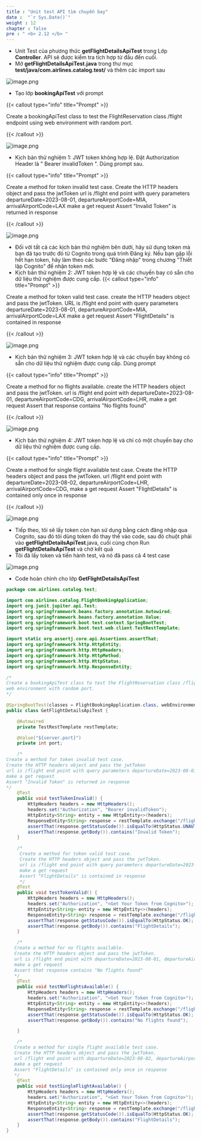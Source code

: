 ```yaml
---
title : "Unit test API tìm chuyến bay"
date :  "`r Sys.Date()`" 
weight : 12
chapter : false
pre : " <b> 2.12 </b> "
---
```


- Unit Test của phương thức **getFlightDetailsApiTest** trong Lớp **Controller**. API sẽ được kiểm tra tích hợp từ đầu đến cuối.
- Mở **getFlightDetailsApiTest.java** trong thư mục **test/java/com.airlines.catalog.test/** và thêm các import sau

![image.png](/images/module_1/unit_test_find_api/image.png)

- Tạo lớp **bookingApiTest** với prompt

{{< callout type="info" title="Prompt" >}}

Create a bookingApiTest class to test the FlightReservation class /flight endpoint  using web environment with random port.

{{< /callout >}}

![image.png](/images/module_1/unit_test_find_api/image_1.png)

- Kịch bản thử nghiệm 1: JWT token không hợp lệ. Đặt Authorization Header là " Bearer invalidToken ". Dùng prompt sau.

{{< callout type="info" title="Prompt" >}}

Create a method for token invalid test case.
Create the HTTP headers object and pass the jwtToken
url is /flight end point with query parameters departureDate=2023-08-01, departureAirportCode=MIA, arrivalAirportCode=LAX
make a get request
Assert "Invalid Token" is returned in response

{{< /callout >}}

![image.png](/images/module_1/unit_test_find_api/image_2.png)

- Đối với tất cả các kịch bản thử nghiệm bên dưới, hãy sử dụng token mà bạn đã tạo trước đó từ Cognito trong quá trình Đăng ký. Nếu bạn gặp lỗi hết hạn token, hãy làm theo các bước "Đăng nhập" trong chương "Thiết lập Cognito" để nhận token mới.
- Kịch bản thử nghiệm 2: JWT token hợp lệ và các chuyến bay có sẵn cho dữ liệu thử nghiệm được cung cấp.
{{< callout type="info" title="Prompt" >}}

Create a method for token valid test case.
create the HTTP headers object and pass the jwtToken. URL is /flight end point with query parameters departureDate=2023-08-01, departureAirportCode=MIA, arrivalAirportCode=LAX make a get request
Assert "FlightDetails" is contained in response

{{< /callout >}}

![image.png](/images/module_1/unit_test_find_api/image_3.png)

- Kịch bản thử nghiệm 3: JWT token hợp lệ và các chuyến bay không có sẵn cho dữ liệu thử nghiệm được cung cấp. Dùng prompt

{{< callout type="info" title="Prompt" >}}

Create a method for no flights available.
create the HTTP headers object and pass the jwtToken.
url is /flight end point with departureDate=2023-08-01, departureAirportCode=CDG, arrivalAirportCode=LHR,
make a get request
Assert that response contains "No flights found"

{{< /callout >}}

![image.png](/images/module_1/unit_test_find_api/image_4.png)

- Kịch bản thử nghiệm 4: JWT token hợp lệ và chỉ có một chuyến bay cho dữ liệu thử nghiệm được cung cấp.

{{< callout type="info" title="Prompt" >}}

Create a method for single flight available test case.
Create the HTTP headers object and pass the jwtToken.
url /flight end point with departureDate=2023-08-02, departureAirportCode=LHR, arrivalAirportCode=CDG,
make a get request
Assert "FlightDetails" is contained only once in response

{{< /callout >}}

![image.png](/images/module_1/unit_test_find_api/image_5.png)

- Tiếp theo, tôi sẽ lấy token còn hạn sử dụng bằng cách đăng nhập qua Cognito, sau đó tôi dùng token đó thay thế vào code, sau đó chuột phải vào **getFlightDetailsApiTest**.java, cuối cùng chọn Run **getFlightDetailsApiTest** và chờ kết quả
- Tôi đã lấy token và tiến hành test, và nó đã pass cả 4 test case

![image.png](/images/module_1/unit_test_find_api/image_6.png)

- Code hoàn chỉnh cho lớp **GetFlightDetailsApiTest**

```java
package com.airlines.catalog.test;

import com.airlines.catalog.FlightBookingApplication;
import org.junit.jupiter.api.Test;
import org.springframework.beans.factory.annotation.Autowired;
import org.springframework.beans.factory.annotation.Value;
import org.springframework.boot.test.context.SpringBootTest;
import org.springframework.boot.test.web.client.TestRestTemplate;

import static org.assertj.core.api.Assertions.assertThat;
import org.springframework.http.HttpEntity;
import org.springframework.http.HttpHeaders;
import org.springframework.http.HttpMethod;
import org.springframework.http.HttpStatus;
import org.springframework.http.ResponseEntity;

/*
Create a bookingApiTest class to test the FlightReservation class /flight endpoint  using
web environment with random port.
*/

@SpringBootTest(classes = FlightBookingApplication.class, webEnvironment = SpringBootTest.WebEnvironment.RANDOM_PORT)
public class GetFlightDetailsApiTest {

    @Autowired
    private TestRestTemplate restTemplate;

    @Value("${server.port}")
    private int port;

    /*
Create a method for token invalid test case.
Create the HTTP headers object and pass the jwtToken
url is /flight end point with query parameters departureDate=2023-08-01, departureAirportCode=MIA, arrivalAirportCode=LAX
make a get request
Assert "Invalid Token" is returned in response
*/
    @Test
    public void testTokenInvalid() {
        HttpHeaders headers = new HttpHeaders();
        headers.set("Authorization", "Bearer invalidToken");
        HttpEntity<String> entity = new HttpEntity<>(headers);
        ResponseEntity<String> response = restTemplate.exchange("/flight?departureDate=2023-08-01&departureAirportCode=MIA&arrivalAirportCode=LAX", HttpMethod.GET, entity, String.class);
        assertThat(response.getStatusCode()).isEqualTo(HttpStatus.UNAUTHORIZED);
        assertThat(response.getBody()).contains("Invalid Token");
    }

    /*
     Create a method for token valid test case.
     Create the HTTP headers object and pass the jwtToken.
     url is /flight end point with query parameters departureDate=2023-08-01, departureAirportCode=MIA, arrivalAirportCode=LAX
     make a get request
     Assert "FlightDetails" is contained in response
     */
    @Test
    public void testTokenValid() {
        HttpHeaders headers = new HttpHeaders();
        headers.set("Authorization", "<Get Your Token from Cognito>");
        HttpEntity<String> entity = new HttpEntity<>(headers);
        ResponseEntity<String> response = restTemplate.exchange("/flight?departureDate=2023-08-01&departureAirportCode=MIA&arrivalAirportCode=LAX", HttpMethod.GET, entity, String.class);
        assertThat(response.getStatusCode()).isEqualTo(HttpStatus.OK);
        assertThat(response.getBody()).contains("FlightDetails");
    }

    /*
   Create a method for no flights available.
   Create the HTTP headers object and pass the jwtToken.
   url is /flight end point with departureDate=2023-08-01, departureAirportCode=CDG, arrivalAirportCode=LHR,
   make a get request
   Assert that response contains "No flights found"
   */
    @Test
    public void testNoFlightsAvailable() {
        HttpHeaders headers = new HttpHeaders();
        headers.set("Authorization", "<Get Your Token from Cognito>");
        HttpEntity<String> entity = new HttpEntity<>(headers);
        ResponseEntity<String> response = restTemplate.exchange("/flight?departureDate=2023-08-01&departureAirportCode=CDG&arrivalAirportCode=LHR", HttpMethod.GET, entity, String.class);
        assertThat(response.getStatusCode()).isEqualTo(HttpStatus.OK);
        assertThat(response.getBody()).contains("No flights found");

    }

    /*
   Create a method for single flight available test case.
   Create the HTTP headers object and pass the jwtToken.
   url /flight end point with departureDate=2023-08-02, departureAirportCode=LHR, arrivalAirportCode=CDG,
   make a get request
   Assert "FlightDetails" is contained only once in response
   */
    @Test
    public void testSingleFlightAvailable() {
        HttpHeaders headers = new HttpHeaders();
        headers.set("Authorization", "<Get Your Token from Cognito>");
        HttpEntity<String> entity = new HttpEntity<>(headers);
        ResponseEntity<String> response = restTemplate.exchange("/flight?departureDate=2023-08-02&departureAirportCode=LHR&arrivalAirportCode=CDG", HttpMethod.GET, entity, String.class);
        assertThat(response.getStatusCode()).isEqualTo(HttpStatus.OK);
        assertThat(response.getBody()).contains("FlightDetails");
    }
}
```
